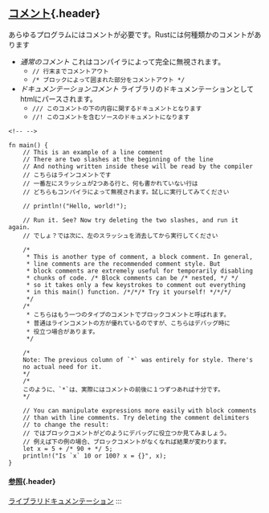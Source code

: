 ## [コメント](#コメント){.header}

あらゆるプログラムにはコメントが必要です。Rustには何種類かのコメントがあります

-   *通常のコメント* これはコンパイラによって完全に無視されます。
    -   `// 行末までコメントアウト`
    -   `/* ブロックによって囲まれた部分をコメントアウト */`
-   *ドキュメンテーションコメント*
    ライブラリのドキュメンテーションとしてhtmlにパースされます。
    -   `/// このコメントの下の内容に関するドキュメントとなります`
    -   `//! このコメントを含むソースのドキュメントになります`

```{=html}
<!-- -->
```
    fn main() {
        // This is an example of a line comment
        // There are two slashes at the beginning of the line
        // And nothing written inside these will be read by the compiler
        // こちらはラインコメントです
        // 一番左にスラッシュが2つある行と、何も書かれていない行は
        // どちらもコンパイラによって無視されます。試しに実行してみてください

        // println!("Hello, world!");

        // Run it. See? Now try deleting the two slashes, and run it again.
        // でしょ？では次に、左のスラッシュを消去してから実行してください

        /* 
         * This is another type of comment, a block comment. In general,
         * line comments are the recommended comment style. But
         * block comments are extremely useful for temporarily disabling
         * chunks of code. /* Block comments can be /* nested, */ */
         * so it takes only a few keystrokes to comment out everything
         * in this main() function. /*/*/* Try it yourself! */*/*/
         */
        /*
         * こちらはもう一つのタイプのコメントでブロックコメントと呼ばれます。
         * 普通はラインコメントの方が優れているのですが、こちらはデバッグ時に
         * 役立つ場合があります。
         */

        /*
        Note: The previous column of `*` was entirely for style. There's
        no actual need for it.
        */
        /*
        このように、`*`は、実際にはコメントの前後に１つずつあれば十分です。
        */

        // You can manipulate expressions more easily with block comments
        // than with line comments. Try deleting the comment delimiters
        // to change the result:
        // ではブロックコメントがどのようにデバッグに役立つか見てみましょう。
        // 例えば下の例の場合、ブロックコメントがなくなれば結果が変わります。
        let x = 5 + /* 90 + */ 5;
        println!("Is `x` 10 or 100? x = {}", x);
    }

#### [参照](#参照){.header}

[ライブラリドキュメンテーション](../meta/doc.html)
:::

